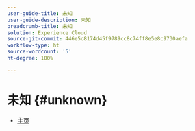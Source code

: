 ```yaml
---
user-guide-title: 未知
user-guide-description: 未知
breadcrumb-title: 未知
solution: Experience Cloud
source-git-commit: 446e5c8174d45f9789cc8c74ff8e5e8c9730aefa
workflow-type: ht
source-wordcount: '5'
ht-degree: 100%

---
```


# 未知 {#unknown}

* [主页](home.md)
